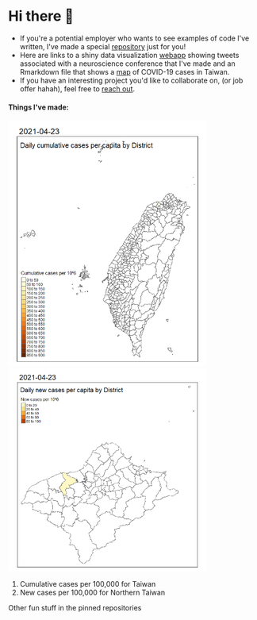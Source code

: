 # Hi there 👋
- If you're a potential employer who wants to see examples of code I've written, I've made a special <a href="https://github.com/Russell-Shean/Code-Portfolio">repository</a> just for you!
- Here are links to a shiny data visualization <a href="https://russ-tmu.shinyapps.io/twitter_shiny/">webapp</a> showing tweets associated with a neuroscience conference that I've made and an Rmarkdown file that shows a <a href="" >map</a> of COVID-19 cases in Taiwan. 
- If you have an interesting project you'd like to collaborate on, (or job offer hahah), feel free to <a href="https://www.linkedin.com/in/russell-shean/" target="_blank" rel="noopener noreferrer">reach out</a>.

#### Things I've made: 
<img src="https://github.com/Russell-Shean/Covid_SHINY_MAP/raw/main/Graphs%20and%20GIFS/quanguo_prev.gif" width="400" height="auto" /><img src="https://github.com/Russell-Shean/Covid_SHINY_MAP/raw/main/Graphs%20and%20GIFS/beibu_inc.gif" width="400" height="auto" />

1. Cumulative cases per 100,000 for Taiwan
2. New cases per 100,000 for Northern Taiwan

Other fun stuff in the pinned repositories

<!--
**Russell-Shean/Russell-Shean** is a ✨ _special_ ✨ repository because its `README.md` (this file) appears on your GitHub profile.


